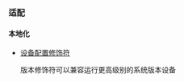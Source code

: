 ### 适配

#### 本地化

- [设备配置修饰符](https://developer.android.google.cn/guide/topics/resources/providing-resources.html)

  版本修饰符可以兼容运行更高级别的系统版本设备